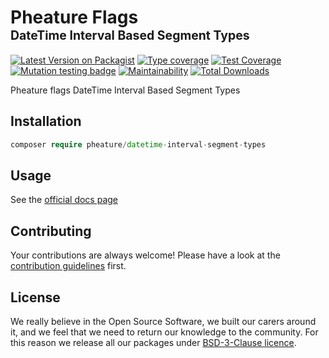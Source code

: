 # Pheature Flags <br><sub><sup>DateTime Interval Based Segment Types</sup></sub>

[![Latest Version on Packagist][ico-version]][link-packagist]
[![Type coverage][ico-psalm]][link-psalm]
[![Test Coverage][ico-coverage]][link-coverage]
[![Mutation testing badge][ico-mutant]][link-mutant]
[![Maintainability][ico-mantain]][link-mantain]
[![Total Downloads][ico-downloads]][link-downloads]

Pheature flags DateTime Interval Based Segment Types

## Installation

```php
composer require pheature/datetime-interval-segment-types
```

## Usage 

See the [official docs page](https://pheatureflags.io/#/packages/datetime-interval-segment-types)

## Contributing

Your contributions are always welcome! Please have a look at the [contribution guidelines](./CONTRIBUTING.md) first.

## License

We really believe in the Open Source Software, we built our carers around it, and we feel that we need to return our
knowledge to the community. For this reason we release all our packages under [BSD-3-Clause licence](./LICENSE.md). 

[ico-version]: https://img.shields.io/packagist/v/pheature/datetime-interval-segment-types.svg?style=flat-square
[link-packagist]: https://packagist.org/packages/pheature/datetime-interval-segment-types
[ico-coverage]: https://codecov.io/gh/pheature-flags/datetime-interval-segment-types/branch/1.x.x/graph/badge.svg?token=mug7GCiwlh
[link-coverage]: https://codecov.io/gh/pheature-flags/datetime-interval-segment-types
[ico-mantain]: https://api.codeclimate.com/v1/badges/037f266affd939dd99f0/maintainability
[link-mantain]: https://codeclimate.com/github/pheature-flags/datetime-interval-segment-types/maintainability
[ico-downloads]: https://img.shields.io/packagist/dt/pheature/datetime-interval-segment-types.svg?style=flat-square
[link-downloads]: https://packagist.org/packages/pheature/datetime-interval-segment-types
[ico-psalm]: https://shepherd.dev/github/pheature-flags/datetime-interval-segment-types/coverage.svg
[link-psalm]: https://shepherd.dev/github/pheature-flags/datetime-interval-segment-types
[ico-mutant]: https://img.shields.io/endpoint?style=flat&url=https%3A%2F%2Fbadge-api.stryker-mutator.io%2Fgithub.com%2Fpheature-flags%2Fdatetime-interval-segment-types%2F1.x.x
[link-mutant]: https://dashboard.stryker-mutator.io/reports/github.com/pheature-flags/datetime-interval-segment-types/1.x.x

